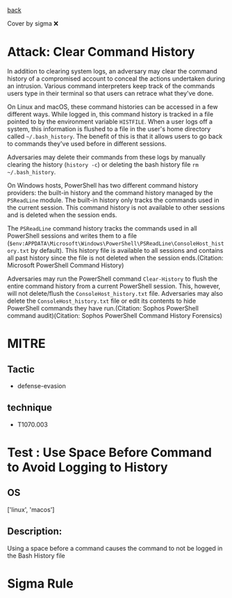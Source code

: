 [back](../index.md)

Cover by sigma :x: 

# Attack: Clear Command History

 In addition to clearing system logs, an adversary may clear the command history of a compromised account to conceal the actions undertaken during an intrusion. Various command interpreters keep track of the commands users type in their terminal so that users can retrace what they've done.

On Linux and macOS, these command histories can be accessed in a few different ways. While logged in, this command history is tracked in a file pointed to by the environment variable <code>HISTFILE</code>. When a user logs off a system, this information is flushed to a file in the user's home directory called <code>~/.bash_history</code>. The benefit of this is that it allows users to go back to commands they've used before in different sessions.

Adversaries may delete their commands from these logs by manually clearing the history (<code>history -c</code>) or deleting the bash history file <code>rm ~/.bash_history</code>.

On Windows hosts, PowerShell has two different command history providers: the built-in history and the command history managed by the <code>PSReadLine</code> module. The built-in history only tracks the commands used in the current session. This command history is not available to other sessions and is deleted when the session ends.

The <code>PSReadLine</code> command history tracks the commands used in all PowerShell sessions and writes them to a file (<code>$env:APPDATA\Microsoft\Windows\PowerShell\PSReadLine\ConsoleHost_history.txt</code> by default). This history file is available to all sessions and contains all past history since the file is not deleted when the session ends.(Citation: Microsoft PowerShell Command History)

Adversaries may run the PowerShell command <code>Clear-History</code> to flush the entire command history from a current PowerShell session. This, however, will not delete/flush the <code>ConsoleHost_history.txt</code> file. Adversaries may also delete the <code>ConsoleHost_history.txt</code> file or edit its contents to hide PowerShell commands they have run.(Citation: Sophos PowerShell command audit)(Citation: Sophos PowerShell Command History Forensics)

# MITRE
## Tactic
  - defense-evasion

## technique
  - T1070.003

# Test : Use Space Before Command to Avoid Logging to History

## OS

 ['linux', 'macos']

## Description:

 Using a space before a command causes the command to not be logged in the Bash History file


# Sigma Rule

